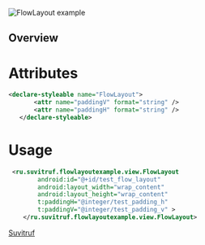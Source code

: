 ![FlowLayout example](https://raw.github.com/Suvitruf/Android-sdk-examples/master/FlowLayout/FlowLayout.png)
## Overview ##
# Attributes #
```.xml
<declare-styleable name="FlowLayout">
       <attr name="paddingV" format="string" />
       <attr name="paddingH" format="string" />
   </declare-styleable>

```

# Usage #
```.xml
 <ru.suvitruf.flowlayoutexample.view.FlowLayout
        android:id="@+id/test_flow_layout"
        android:layout_width="wrap_content"
        android:layout_height="wrap_content"
        t:paddingH="@integer/test_padding_h"
        t:paddingV="@integer/test_padding_v" >
    </ru.suvitruf.flowlayoutexample.view.FlowLayout>

```

[Suvitruf](http://suvitruf.ru/2013/11/17/3396/[)
